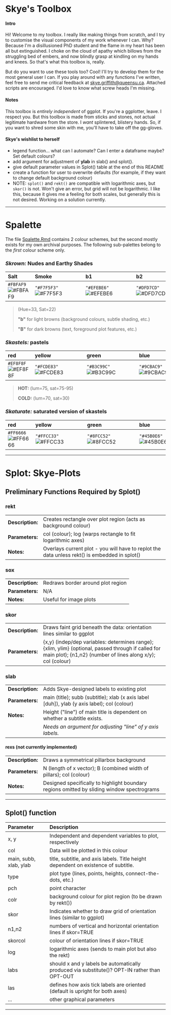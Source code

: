 # Skye's Toolbox

#### Intro
Hi! Welcome to my toolbox. I really like making things from scratch, and I try to customise the visual components of my work whenever I can. Why? Because I'm a disillusioned PhD student and the flame in my heart has been all but extinguished. I choke on the cloud of apathy which billows from the struggling bed of embers, and now blindly grasp at kindling on my hands and knees. So that's what this toolbox is, really.

But do you want to use these tools too? Cool! I'll try to develop them for the most general user I can. If you play around with any functions I've written, feel free to send me critical feedback at skye.griffith@queensu.ca. Attached scripts are encouraged. I'd love to know what screw heads I'm missing. 

#### Notes
This toolbox is *entirely independent* of ggplot. If you're a ggplotter, leave. I respect you. But this toolbox is made from sticks and stones, not actual legitimate hardware from the store. I *want* splintered, blistery hands. So, if you want to shred some skin with me, you'll have to take off the gg-gloves. 

#### Skye's wishlist to herself

* legend function... what can I automate? Can I enter a dataframe maybe? Set default colours?
* add argument for adjustment of **ylab** in slab() and splot().
* give default parameter values in Splot() table at the end of this README
* create a function for user to overwrite defaults (for example, if they want to change default background colour)
* NOTE: `splot()` and `rekt()` are compatible with logarithmic axes, but `skor()` is not. Won't give an error, but grid will not be logarithmic. I like this, because it gives me a feeling for both scales, but generally this is not desired. Working on a solution currently.

---

# Spalette

The file [Spalette.Rmd](https://github.com/Skyepaphora-Griffith/Skyes_Toolbox/blob/main/Spalette.Rmd) contains 2 colour schemes, but the second mostly exists for my own archival purposes. The following sub-palettes belong to the *first* colour scheme only.

### *Skrown:* Nudes and Earthy Shades

| Salt        | Smoke       | b1          | b2          | B1          | B2          | B3          |
|:------------|:------------|:------------|:------------|:------------|:------------|:------------|
| `#FBFAF9`![#FBFAF9](https://placehold.co/15x15/FBFAF9/FBFAF9.png) | `"#F7F5F3"`![#F7F5F3](https://placehold.co/15x15/F7F5F3/F7F5F3.png) | `"#EFEBE6"`![#EFEBE6](https://placehold.co/15x15/EFEBE6/EFEBE6.png) | `"#DFD7CD"`![#DFD7CD](https://placehold.co/15x15/DFD7CD/DFD7CD.png) | `"#897358"`![#897358](https://placehold.co/15x15/897358/897358.png) | `"#574938"`![#574938](https://placehold.co/15x15/574938/574938.png) | `"#322A20"`![#322A20](https://placehold.co/15x15/322A20/322A20.png) |

>(Hue=33, Sat=22)
>
>**"b"** for light browns (background colours, subtle shading, etc.)
>
>**"B"** for dark browns (text, foreground plot features, etc.)

### *Skastels:* pastels

| red         | yellow      | green       | blue        | purple      |
|:------------|:------------|:------------|:------------|:------------|
| `#EF8F8F`![#EF8F8F](https://placehold.co/15x15/EF8F8F/EF8F8F.png) | `"#FCDE83"`![#FCDE83](https://placehold.co/15x15/FCDE83/FCDE83.png) | `"#B3C99C"`![#B3C99C](https://placehold.co/15x15/B3C99C/B3C99C.png) | `"#9CBAC9"`![#9CBAC9](https://placehold.co/15x15/9CBAC9/9CBAC9.png) | `"#B29CC9"`![#B29CC9](https://placehold.co/15x15/B29CC9/B29CC9.png) |

>**HOT:**  (lum=75, sat=75-95)
>
>**COLD:** (lum=70, sat=30)

### *Skaturate:* saturated version of skastels

| red         | yellow      | green       | blue        | purple      |
|:------------|:------------|:------------|:------------|:------------|
| `#FF6666`![#FF6666](https://placehold.co/15x15/FF6666/FF6666.png) | `"#FFCC33"`![#FFCC33](https://placehold.co/15x15/FFCC33/FFCC33.png) | `"#8FCC52"`![#8FCC52](https://placehold.co/15x15/8FCC52/8FCC52.png) | `"#45B0E6"`![#45B0E6](https://placehold.co/15x15/45B0E6/45B0E6.png) | `"#A15CE6"`![#A15CE6](https://placehold.co/15x15/A15CE6/A15CE6.png) |

---

# Splot: Skye-Plots

## Preliminary Functions Required by Splot()

### rekt

| | |
|:-----------------|:---------------------------------------------------------------|
| **Description:** | Creates rectangle over plot region (acts as background colour) |
| **Parameters:**  | col (colour); log (warps rectangle to fit logarithmic axes)    |
| **Notes:**  | Overlays current plot - you will have to replot the data unless rekt() is embedded in splot() |


### sox

| | |
|:-----------------|:---------------------------------------------------------------|
| **Description:** |Redraws border around plot region |
| **Parameters:**  |N/A |
| **Notes:**       |Useful for image plots |


### skor

| | |
|:-----------------|:---------------------------------------------------------------|
| **Description:** | Draws faint grid beneath the data: orientation lines similar to ggplot |
| **Parameters:**  |{x,y} (indep/dep variables: determines range); {xlim, ylim} (optional, passed through if called for main plot); {n1,n2} (number of lines along x/y); col (colour) |

### slab

| | |
|:-----------------|:---------------------------------------------------------------|
| **Description:** | Adds Skye-designed labels to existing plot |
| **Parameters:**  | main (title); subb (subtitle); xlab (x axis label [duh]), ylab (y axis label); col (colour) |
| **Notes:**       | Height ("line") of main title is dependent on whether a subtitle exists. |
|                  | *Needs an argument for adjusting "line" of y axis labels.* |


#### rexs (not currently implemented)
| | |
|:-----------------|:---------------------------------------------------------------|
| **Description:** | Draws a symmetrical pillarbox background |
| **Parameters:**  | N (length of x vector); B (combined width of pillars); col (colour) |
| **Notes:**       | Designed specifically to highlight boundary regions omitted by sliding window spectrograms |

---

## Splot() function

| Parameter | Description                                                                                                     |
|:----------|:----------------------------------------------------------------------------------------------------------------|
| x, y      | Independent and dependent variables to plot, respectively                                                       |
| col       | Data will be plotted in this colour                                                                             |
| main, subb, xlab, ylab | title, subtitle, and axis labels. Title height dependent on existence of subtitle.                 |
| type      | plot type (lines, points, heights, connect-the-dots, etc.)                                                      |
| pch       | point character                                                                                                 |
| colr      | background colour for plot region (to be drawn by rekt())                                                       |
| skor      | Indicates whether to draw grid of orientation lines (similar to ggplot)                                         |
| n1,n2     | numbers of vertical and horizontal orientation lines if skor=TRUE                                               |
| skorcol   | colour of orientation lines if skor=TRUE                                                                        |
| log       | logarithmic axes (sends to main plot but also the rekt)                                                         |
| labs      | should x and y labels be automatically produced via substitute()? OPT-IN rather than OPT-OUT                    |
| las       | defines how axis tick labels are oriented (default is upright for both axes)                                    |
| ...       | other graphical parameters                                                                                      |

---


